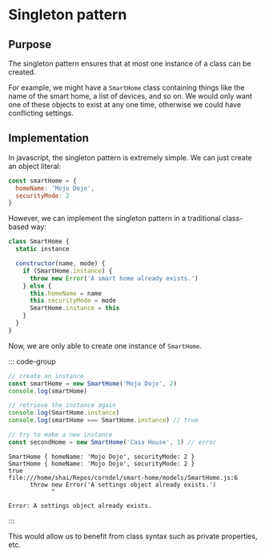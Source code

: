 # Singleton pattern

<Vimeo id="123" />

## Purpose

The singleton pattern ensures that at most one instance of a class can be
created.

For example, we might have a `SmartHome` class containing things like the name
of the smart home, a list of devices, and so on. We would only want one of these
objects to exist at any one time, otherwise we could have conflicting settings.

## Implementation

In javascript, the singleton pattern is extremely simple. We can just create an
object literal:

```js
const smartHome = {
  homeName: 'Mojo Dojo',
  securityMode: 2
}
```

However, we can implement the singleton pattern in a traditional class-based
way:

```js
class SmartHome {
  static instance

  constructor(name, mode) {
    if (SmartHome.instance) {
      throw new Error('A smart home already exists.')
    } else {
      this.homeName = name
      this.securityMode = mode
      SmartHome.instance = this
    }
  }
}
```

Now, we are only able to create one instance of `SmartHome`.

::: code-group

```js
// create an instance
const smartHome = new SmartHome('Mojo Dojo', 2)
console.log(smartHome)

// retrieve the instance again
console.log(SmartHome.instance)
console.log(smartHome === SmartHome.instance) // true

// try to make a new instance
const secondHome = new SmartHome('Casa House', 1) // error
```

```console [output]
SmartHome { homeName: 'Mojo Dojo', securityMode: 2 }
SmartHome { homeName: 'Mojo Dojo', securityMode: 2 }
true
file:///home/shai/Repos/corndel/smart-home/models/SmartHome.js:6
      throw new Error('A settings object already exists.')
            ^

Error: A settings object already exists.
```

:::

This would allow us to benefit from class syntax such as private properties,
etc.
